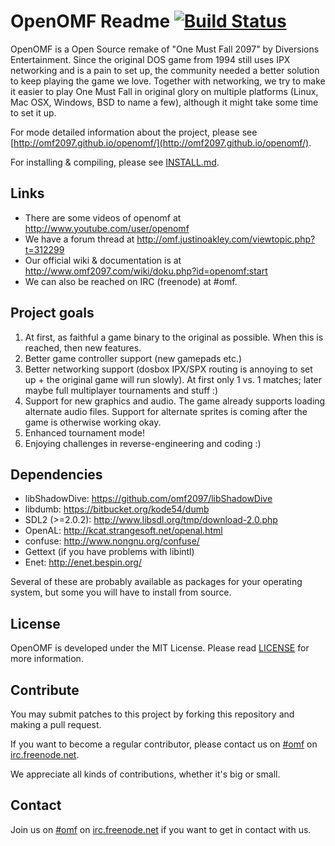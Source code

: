 OpenOMF Readme [![Build Status](https://travis-ci.org/omf2097/openomf.png?branch=master)](https://travis-ci.org/omf2097/openomf)
=======

OpenOMF is a Open Source remake of "One Must Fall 2097" by Diversions Entertainment. Since the original DOS game from 1994 still uses IPX networking and is a pain to set up, the community needed a better solution to keep playing the game we love. Together with networking, we try to make it easier to play One Must Fall in original glory on multiple platforms (Linux, Mac OSX, Windows, BSD to name a few), although it might take some time to set it up.

For mode detailed information about the project, please see [http://omf2097.github.io/openomf/](http://omf2097.github.io/openomf/).

For installing & compiling, please see [INSTALL.md](https://github.com/omf2097/openomf/blob/master/INSTALL.md).

Links
-----
* There are some videos of openomf at http://www.youtube.com/user/openomf
* We have a forum thread at http://omf.justinoakley.com/viewtopic.php?t=312299
* Our official wiki & documentation is at http://www.omf2097.com/wiki/doku.php?id=openomf:start
* We can also be reached on IRC (freenode) at #omf.

Project goals
-------------
1. At first, as faithful a game binary to the original as possible. When this is reached, then new features.
2. Better game controller support (new gamepads etc.)
3. Better networking support (dosbox IPX/SPX routing is annoying to set up + the original game will run slowly). At first only 1 vs. 1 matches; later maybe full multiplayer tournaments and stuff :)
4. Support for new graphics and audio. The game already supports loading alternate audio files. Support for alternate sprites is coming after the game is otherwise working okay.
5. Enhanced tournament mode!
6. Enjoying challenges in reverse-engineering and coding :)

Dependencies
------------

* libShadowDive: https://github.com/omf2097/libShadowDive
* libdumb: https://bitbucket.org/kode54/dumb
* SDL2 (>=2.0.2): http://www.libsdl.org/tmp/download-2.0.php
* OpenAL: http://kcat.strangesoft.net/openal.html
* confuse: http://www.nongnu.org/confuse/
* Gettext (if you have problems with libintl)
* Enet: http://enet.bespin.org/

Several of these are probably available as packages for your operating system, but some you will have to install from source.

License
-------
OpenOMF is developed under the MIT License. Please read [LICENSE](https://github.com/omf2097/openomf/blob/master/LICENSE) for more information.

Contribute
----------
You may submit patches to this project by forking this repository and making a pull request.

If you want to become a regular contributor, please contact us on [#omf](http://webchat.freenode.net?channels=omf) on [irc.freenode.net](irc://chat.freenode.net/omf).

We appreciate all kinds of contributions, whether it's big or small.

Contact
-------
Join us on [#omf](http://webchat.freenode.net?channels=omf) on [irc.freenode.net](irc://chat.freenode.net/omf) if you want to get in contact with us.
